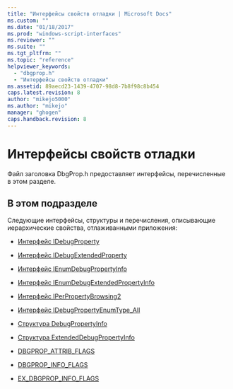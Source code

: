 ```yaml
---
title: "Интерфейсы свойств отладки | Microsoft Docs"
ms.custom: ""
ms.date: "01/18/2017"
ms.prod: "windows-script-interfaces"
ms.reviewer: ""
ms.suite: ""
ms.tgt_pltfrm: ""
ms.topic: "reference"
helpviewer_keywords: 
  - "dbgprop.h"
  - "Интерфейсы свойств отладки"
ms.assetid: 89aecd23-1439-4707-98d8-7b8f98c8b454
caps.latest.revision: 8
author: "mikejo5000"
ms.author: "mikejo"
manager: "ghogen"
caps.handback.revision: 8
---
```

# Интерфейсы свойств отладки
Файл заголовка DbgProp.h предоставляет интерфейсы, перечисленные в этом разделе.  
  
## В этом подразделе  
 Следующие интерфейсы, структуры и перечисления, описывающие иерархические свойства, отлаживанными приложения:  
  
-   [Интерфейс IDebugProperty](../../winscript/reference/idebugproperty-interface.md)  
  
-   [Интерфейс IDebugExtendedProperty](../../winscript/reference/idebugextendedproperty-interface.md)  
  
-   [Интерфейс IEnumDebugPropertyInfo](../../winscript/reference/ienumdebugpropertyinfo-interface.md)  
  
-   [Интерфейс IEnumDebugExtendedPropertyInfo](../../winscript/reference/ienumdebugextendedpropertyinfo-interface.md)  
  
-   [Интерфейс IPerPropertyBrowsing2](../../winscript/reference/iperpropertybrowsing2-interface-1.md)  
  
-   [Интерфейс IDebugPropertyEnumType\_All](../../winscript/reference/idebugpropertyenumtype-all-interface.md)  
  
-   [Структура DebugPropertyInfo](../../winscript/reference/debugpropertyinfo-structure.md)  
  
-   [Структура ExtendedDebugPropertyInfo](../../winscript/reference/extendeddebugpropertyinfo-structure.md)  
  
-   [DBGPROP\_ATTRIB\_FLAGS](../../winscript/reference/dbgprop-attrib-flags.md)  
  
-   [DBGPROP\_INFO\_FLAGS](../../winscript/reference/dbgprop-info-flags.md)  
  
-   [EX\_DBGPROP\_INFO\_FLAGS](../../winscript/reference/ex-dbgprop-info-flags.md)